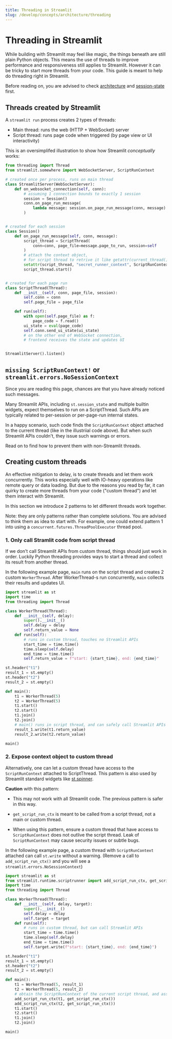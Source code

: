 ```yaml
---
title: Threading in Streamlit
slug: /develop/concepts/architecture/threading
---
```


# Threading in Streamlit

While building with Streamlit may feel like magic, the things beneath are still plain Python objects. This means the use of threads to improve performance and responsiveness still applies to Streamlit. However it can be tricky to start more threads from your code. This guide is meant to help do threading right in Streamlit.

Before reading on, you are advised to check [architecture](/develop/concepts/architecture/architecture) and [session-state](/develop/concepts/architecture/session-state) first.

## Threads created by Streamlit

A `streamlit run` process creates 2 types of threads:

- Main thread: runs the web (HTTP + WebSocket) server
- Script thread: runs page code when triggered (by page view or UI interactivity)

This is an oversimplifed illustration to show how Streamlit _conceptually_ works:

```py
from threading import Thread
from streamlit.somewhere import WebSocketServer, ScriptRunContext

# created once per process, runs on main thread
class StreamlitServer(WebSocketServer):
    def on_websocket_connection(self, conn):
        # assuming 1 connection bounds to exactly 1 session
        session = Session()
        conn.on_page_run_message(
            lambda message: session.on_page_run_message(conn, message)
        )


# created for each session
class Session()
    def on_page_run_message(self, conn, message):
        script_thread = ScriptThread(
            conn=conn, page_file=message.page_to_run, session=self
        )
        # attach the context object,
        # for script thread to retrive it like getattr(current_thread(), ...)
        setattr(script_thread, "secret_runner_context", ScriptRunContext(session))
        script_thread.start()


# created for each page run
class ScriptThread(Thread):
    def __init__(self, conn, page_file, session):
        self.conn = conn
        self.page_file = page_file

    def run(self):
        with open(self.page_file) as f:
            page_code = f.read()
        ui_state = eval(page_code)
        self.conn.send_ui_state(ui_state)
        # on the other end of WebSocket connection,
        # frontend receives the state and updates UI


StreamlitServer().listen()
```

## `missing ScriptRunContext!` or `streamlit.errors.NoSessionContext`

Since you are reading this page, chances are that you have already noticed such messages.

Many Streamlit APIs, including `st.session_state` and multiple builtin widgets, expect themselves to run on a ScriptThread. Such APIs are typically related to per-session or per-page-run internal states.

In a happy scenario, such code finds the `ScriptRunContext` object attached to the current thread (like in the illustriial code above). But when such Streamlit APIs couldn't, they issue such warnings or errors.

Read on to find how to prevent them with non-Streamlit threads.

## Creating custom threads

An effective mitigation to delay, is to create threads and let them work concurrently. This works especially well with IO-heavy operations like remote query or data loading. But due to the reasons you read by far, it can quirky to create more threads from your code ("custom thread") and let them interact with Streamlit.

In this section we introduce 2 patterns to let different threads work together.

Note: they are only patterns rather than complete solutions. You are advised to think them as idea to start with. For example, one could extend pattern 1 into using a `concurrent.futures.ThreadPoolExecutor` thread pool.

### 1. Only call Stramlit code from script thread

If we don't call Streamlit APIs from custom thread, things should just work in order. Luckily Python threading provides ways to start a thread and collect its result from another thread.

In the following example page, `main` runs on the script thread and creates 2 custom `WorkerThread`. After WorkerThread-s run concurrently, `main` collects their results and updates UI.

```py
import streamlit as st
import time
from threading import Thread

class WorkerThread(Thread):
    def __init__(self, delay):
        super().__init__()
        self.delay = delay
        self.return_value = None
    def run(self):
        # runs in custom thread, touches no Streamlit APIs
        start_time = time.time()
        time.sleep(self.delay)
        end_time = time.time()
        self.return_value = f"start: {start_time}, end: {end_time}"

st.header("t1")
result_1 = st.empty()
st.header("t2")
result_2 = st.empty()

def main():
    t1 = WorkerThread(5)
    t2 = WorkerThread(5)
    t1.start()
    t2.start()
    t1.join()
    t2.join()
    # main() runs in script thread, and can safely call Streamlit APIs
    result_1.write(t1.return_value)
    result_2.write(t2.return_value)

main()

```

### 2. Expose context object to custom thread

Alternatively, one can let a custom thread have access to the `ScriptRunContext` attached to ScriptThread. This pattern is also used by Streamlit standard widgets like [st.spinner](https://github.com/streamlit/streamlit/blob/develop/lib/streamlit/elements/spinner.py).

**Caution** with this pattern:

- This may not work with all Streamlit code. The previous pattern is safer in this way.

- `get_script_run_ctx` is meant to be called from a script thread, not a main or custom thread.

- When using this pattern, ensure a custom thread that have access to `ScriptRunContext` does not outlive the script thread. Leak of `ScriptRunContext` may cause security issues or subtle bugs.

In the following example page, a custom thread with `ScriptRunContext` attached can call `st.write` without a warning. (Remove a call to `add_script_run_ctx()` and you will see a `streamlit.errors.NoSessionContext`)

```py
import streamlit as st
from streamlit.runtime.scriptrunner import add_script_run_ctx, get_script_run_ctx
import time
from threading import Thread

class WorkerThread(Thread):
    def __init__(self, delay, target):
        super().__init__()
        self.delay = delay
        self.target = target
    def run(self):
        # runs in custom thread, but can call Streamlit APIs
        start_time = time.time()
        time.sleep(self.delay)
        end_time = time.time()
        self.target.write(f"start: {start_time}, end: {end_time}")

st.header("t1")
result_1 = st.empty()
st.header("t2")
result_2 = st.empty()

def main():
    t1 = WorkerThread(5, result_1)
    t2 = WorkerThread(5, result_2)
    # obtain the ScriptRunContext of the current script thread, and assign to worker threads
    add_script_run_ctx(t1, get_script_run_ctx())
    add_script_run_ctx(t2, get_script_run_ctx())
    t1.start()
    t2.start()
    t1.join()
    t2.join()

main()
```
